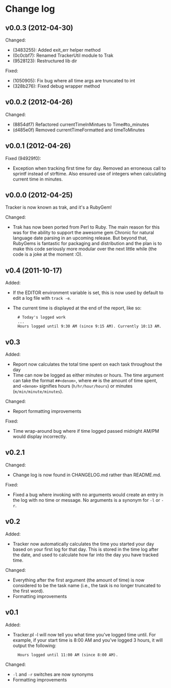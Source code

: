 # Change log

## v0.0.3 (2012-04-30)

Changed:

* (3483255): Added exit_err helper method
* (0c0cbf7): Renamed TrackerUtil module to Trak
* (9528123): Restructured lib dir

Fixed:

* (1050905): Fix bug where all time args are truncated to int
* (328b276): Fixed debug wrapper method

## v0.0.2 (2012-04-26)

Changed:

* (8854df7) Refactored currentTimeInMintues to Time#to_minutes
* (d485e0f) Removed currentTimeFormatted and timeToMinutes

## v0.0.1 (2012-04-26)

Fixed (94929f0):

* Exception when tracking first time for day. Removed an erroneous call
  to sprintf instead of strftime. Also ensured use of integers when
  calculating current time in minutes.

## v0.0.0 (2012-04-25)

Tracker is now known as trak, and it's a RubyGem!

Changed:

* Trak has now been ported from Perl to Ruby. The main reason for this
  was for the ability to support the awesome gem Chronic for natural
  language date parsing in an upcoming release. But beyond that,
  RubyGems is fantastic for packaging and distribution and the plan is
  to make this code seriously more modular over the next little while
  (the code is a joke at the moment :O).

## v0.4 (2011-10-17)

Added:

* If the EDITOR environment variable is set, this is now used by default
  to edit a log file with `track -e`.

* The current time is displayed at the end of the report, like so:

        # Today's logged work
        ...
        Hours logged until 9:30 AM (since 9:15 AM). Currently 10:13 AM.

## v0.3

Added:

* Report now calculates the total time spent on each task throughout the
  day
* Time can now be logged as either minutes or hours. The time argument
  can take the format `##<denom>`, where `##` is the amount of time
  spent, and `<denom>` signifies hours (`h/hr/hour/hours`) or minutes
  (`m/min/minute/minutes`).

Changed:

* Report formatting improvements

Fixed:

* Time wrap-around bug where if time logged passed midnight AM/PM would
  display incorrectly.

## v0.2.1

Changed:

* Change log is now found in CHANGELOG.md rather than README.md.

Fixed:

* Fixed a bug where invoking with no arguments would create an entry in
  the log with no time or message. No arguments is a synonym for `-l` or
  `-r`.

## v0.2

Added:

* Tracker now automatically calculates the time you started your day
  based on your first log for that day. This is stored in the time log
  after the date, and used to calculate how far into the day you have
  tracked time.

Changed:

* Everything after the first argument (the amount of time) is now
  considered to be the task name (i.e., the task is no longer truncated
  to the first word).
* Formatting improvements

## v0.1

Added:

* Tracker.pl -l will now tell you what time you've logged time until.
  For example, if your start time is 8:00 AM and you've logged 3 hours,
  it will output the following:

        Hours logged until 11:00 AM (since 8:00 AM).

Changed:

* `-l` and `-r` switches are now synonyms
* Formatting improvements
